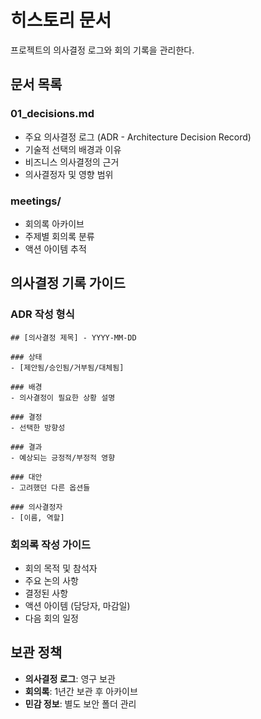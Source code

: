 # 히스토리 문서

프로젝트의 의사결정 로그와 회의 기록을 관리한다.

## 문서 목록

### 01_decisions.md
- 주요 의사결정 로그 (ADR - Architecture Decision Record)
- 기술적 선택의 배경과 이유
- 비즈니스 의사결정의 근거
- 의사결정자 및 영향 범위

### meetings/
- 회의록 아카이브
- 주제별 회의록 분류
- 액션 아이템 추적

## 의사결정 기록 가이드

### ADR 작성 형식
```
## [의사결정 제목] - YYYY-MM-DD

### 상태
- [제안됨/승인됨/거부됨/대체됨]

### 배경
- 의사결정이 필요한 상황 설명

### 결정
- 선택한 방향성

### 결과
- 예상되는 긍정적/부정적 영향

### 대안
- 고려했던 다른 옵션들

### 의사결정자
- [이름, 역할]
```

### 회의록 작성 가이드
- 회의 목적 및 참석자
- 주요 논의 사항
- 결정된 사항
- 액션 아이템 (담당자, 마감일)
- 다음 회의 일정

## 보관 정책

- **의사결정 로그**: 영구 보관
- **회의록**: 1년간 보관 후 아카이브
- **민감 정보**: 별도 보안 폴더 관리
